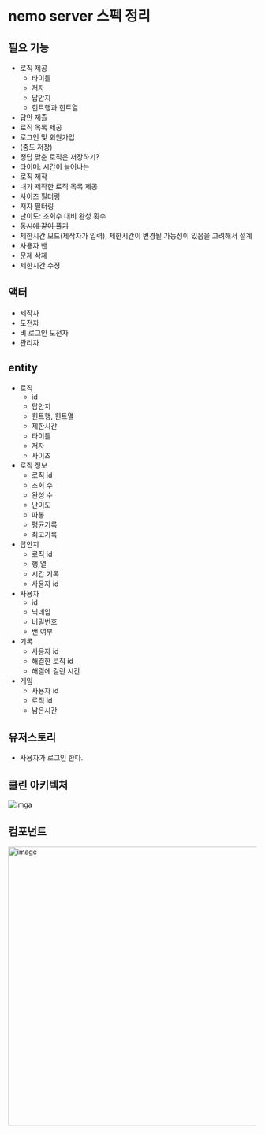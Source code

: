 # nemo server 스펙 정리

## 필요 기능
- 로직 제공
    - 타이틀
    - 저자
    - 답안지
    - 힌트행과 힌트열
- 답안 제출
- 로직 목록 제공
- 로그인 및 회원가입
- (중도 저장)
- 정답 맞춘 로직은 저장하기?
- 타이머: 시간이 늘어나는
- 로직 제작
- 내가 제작한 로직 목록 제공
- 사이즈 필터링
- 저자 필터링
- 난이도: 조회수 대비 완성 횟수
- ~~동시에 같이 풀기~~
- 제한시간 모드(제작자가 입력), 제한시간이 변경될 가능성이 있음을 고려해서 설계
- 사용자 밴
- 문제 삭제
- 제한시간 수정

## 액터
- 제작자
- 도전자
- 비 로그인 도전자
- 관리자

## entity
- 로직
  - id
  - 답안지
  - 힌트행, 힌트열
  - 제한시간
  - 타이틀
  - 저자
  - 사이즈
- 로직 정보
  - 로직 id
  - 조회 수
  - 완성 수
  - 난이도
  - 따봉
  - 평균기록
  - 최고기록
- 답안지
  - 로직 id
  - 행,열
  - 시간 기록
  - 사용자 id
- 사용자
  - id
  - 닉네임
  - 비밀번호
  - 밴 여부
- 기록
  - 사용자 id
  - 해결한 로직 id
  - 해결에 걸린 시간
- 게임
  - 사용자 id
  - 로직 id
  - 남은시간


## 유저스토리
- 사용자가 로그인 한다.


## 클린 아키텍처
![imga](https://techblog.woowahan.com/wp-content/uploads/img/2019-10-02/the-clean-architecture.png)

## 컴포넌트
<img width="566" alt="image" src="https://user-images.githubusercontent.com/46087226/172619566-39712e0b-6e83-4945-95f5-050d73440b72.png">
